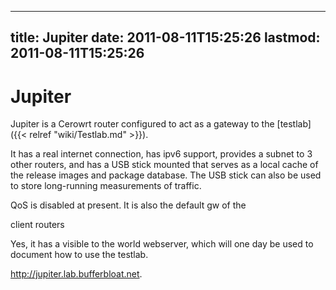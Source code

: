 
---
title: Jupiter
date: 2011-08-11T15:25:26
lastmod: 2011-08-11T15:25:26
---
Jupiter
=======

Jupiter is a Cerowrt router configured to act as a gateway to the
[testlab]({{< relref "wiki/Testlab.md" >}}).

It has a real internet connection, has ipv6 support, provides a subnet
to 3 other routers, and has a USB stick mounted that serves as a local
cache of the release images and package database. The USB stick can also
be used to store long-running measurements of traffic.

QoS is disabled at present. It is also the default gw of the
<link>client routers</link>

Yes, it has a visible to the world webserver, which will one day be used
to document how to use the testlab.

http://jupiter.lab.bufferbloat.net.
